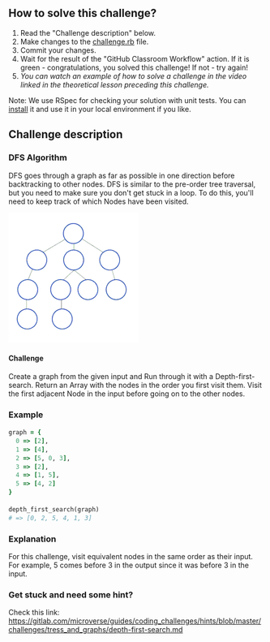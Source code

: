 ## How to solve this challenge?

1. Read the "Challenge description" below.
2. Make changes to the [challenge.rb](./challenge.rb) file.
3. Commit your changes.
4. Wait for the result of the "GitHub Classroom Workflow" action. If it is green - congratulations, you solved this challenge! If not - try again!
5. *You can watch an example of how to solve a challenge in the video linked in the theoretical lesson preceding this challenge.*

Note: We use RSpec for checking your solution with unit tests. You can [install](https://github.com/rspec/rspec) it and use it in your local environment if you like.


## Challenge description

### DFS Algorithm
DFS goes through a graph as far as possible in one direction before backtracking to other nodes. DFS is similar to the pre-order tree traversal, but you need to make sure you don't get stuck in a loop. To do this, you'll need to keep track of which Nodes have been visited.

![](dfs.gi)

#### Challenge

Create a graph from the given input and Run through it with a Depth-first-search. Return an Array with the nodes in the order you first visit them. Visit the first adjacent Node in the input before going on to the other nodes.

### Example
```ruby
graph = {
  0 => [2], 
  1 => [4], 
  2 => [5, 0, 3], 
  3 => [2], 
  4 => [1, 5], 
  5 => [4, 2]
}

depth_first_search(graph)
# => [0, 2, 5, 4, 1, 3]
```
### Explanation
For this challenge, visit equivalent nodes in the same order as their input. For example, 5 comes before 3 in the output since it was before 3 in the input.

### Get stuck and need some hint?
Check this link: https://gitlab.com/microverse/guides/coding_challenges/hints/blob/master/challenges/tress_and_graphs/depth-first-search.md
